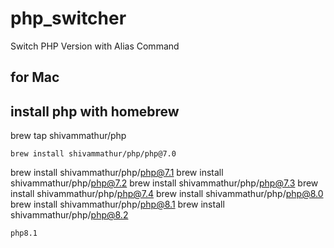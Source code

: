 # php_switcher
Switch PHP Version with Alias Command

## for Mac
## install php with homebrew
 brew tap shivammathur/php

    brew install shivammathur/php/php@7.0
 brew install shivammathur/php/php@7.1
 brew install shivammathur/php/php@7.2
 brew install shivammathur/php/php@7.3
 brew install shivammathur/php/php@7.4
 brew install shivammathur/php/php@8.0
 brew install shivammathur/php/php@8.1
 brew install shivammathur/php/php@8.2

    php8.1
